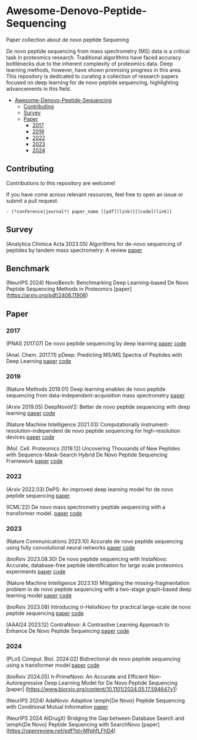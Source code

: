 # Awesome-Denovo-Peptide-Sequencing

Paper collection about *de novo* peptide Sequening

*De novo* peptide sequencing from mass spectrometry (MS) data is a critical task in proteomics research. Traditional algorithms have faced accuracy bottlenecks due to the inherent complexity of proteomics data. Deep learning methods, however, have shown promising progress in this area. This repository is dedicated to curating a collection of research papers focused on deep learning for de novo peptide sequencing, highlighting advancements in this field.


- [Awesome-Denovo-Peptide-Sequencing](#awesome-denovo-peptide-sequencing)
  - [Contributing](#contributing)
  - [Survey](#survey)
  - [Paper](#paper)
    - [2017](#2017)
    - [2019](#2019)
    - [2022](#2022)
    - [2023](#2023)
    - [2024](#2024)


## Contributing

Contributions to this repository are welcome!

If you have come across relevant resources, feel free to open an issue or submit a pull request.

```
- (*conference|journal*) paper_name [[pdf](link)][[code](link)]
```


## Survey


(Analytica Chimica Acta 2023.05) Algorithms for de-novo sequencing of peptides by tandem mass 
spectrometry: A review [paper](https://www.sciencedirect.com/science/article/abs/pii/S0003267023005512)


## Benchmark

(NeurIPS 2024) NovoBench: Benchmarking Deep Learning-based De Novo Peptide Sequencing Methods in Proteomics [paper] (https://arxiv.org/pdf/2406.11906)


## Paper

### 2017

(PNAS 2017.07) De novo peptide sequencing by deep learning [paper](https://www.pnas.org/doi/epdf/10.1073/pnas.1705691114) [code](https://github.com/nh2tran/DeepNovo)

(Anal. Chem. 2017.11) pDeep: Predicting MS/MS Spectra of Peptides with Deep Learning [paper](https://pubs.acs.org/doi/10.1021/acs.analchem.7b02566) [code](https://github.com/pFindStudio/pDeep)


### 2019

(Nature Methods 2019.01) Deep learning enables de novo peptide sequencing from data-independent-acquisition mass spectrometry [paper](https://www.nature.com/articles/s41592-018-0260-3)

(Arxiv 2019.05) DeepNovoV2: Better de novo peptide sequencing with deep learning [paper](https://arxiv.org/pdf/1904.08514.pdf) [code](https://github.com/volpato30/DeepNovoV2)

(Nature Machine Intelligence 2021.03) Computationally instrument-resolution-independent de novo peptide sequencing for high-resolution devices [paper](https://www.nature.com/articles/s42256-021-00304-3) [code](https://github.com/irleader/PointNovo)

(Mol. Cell. Proteomics 2019.12) Uncovering Thousands of New Peptides with Sequence-Mask-Search Hybrid De Novo Peptide Sequencing Framework [paper](https://www.sciencedirect.com/science/article/pii/S1535947620316509) [code](https://github.com/cmb-chula/SMSNet)


### 2022

(Arxiv 2022.03) DePS: An improved deep learning model for de novo peptide sequencing [paper](https://arxiv.org/abs/2203.08820)

(ICML'22) De novo mass spectrometry peptide sequencing with a transformer model. [paper](https://proceedings.mlr.press/v162/yilmaz22a.html) [code](https://github.com/Noble-Lab/casanovo?tab=readme-ov-file)


### 2023

(Nature Communications 2023.10) Accurate de novo peptide sequencing using fully convolutional neural networks [paper](https://www.nature.com/articles/s41467-023-43010-x) [code](https://github.com/lkytal/PepNet)

(bioRxiv 2023.08.30) De novo peptide sequencing with InstaNovo: Accurate, database-free peptide identification for large scale proteomics experiments [paper](https://www.biorxiv.org/content/10.1101/2023.08.30.555055v3) [code](https://github.com/instadeepai/InstaNovo?tab=readme-ov-file)

(Nature Machine Intelligence 2023.10) Mitigating the missing-fragmentation problem in de novo peptide sequencing with a two-stage graph-based deep learning model [paper](https://www.nature.com/articles/s42256-023-00738-x) [code](https://github.com/AmadeusloveIris/GraphNovo)

(bioRxiv 2023.08) Introducing $\pi$-HelixNovo for practical large-scale de novo peptide sequencing [paper](https://www.biorxiv.org/content/10.1101/2023.07.15.549133v3) [code](https://github.com/PHOENIXcenter/pi-HelixNovo)

(AAAI24 2023.12) ContraNovo: A Contrastive Learning Approach to Enhance De Novo Peptide Sequencing [paper](https://arxiv.org/pdf/2312.11584v1.pdf) [code](https://github.com/BEAM-Labs/ContraNovo)

### 2024

(PLoS Comput. Biol. 2024.02) Bidirectional de novo peptide sequencing using a transformer model [paper](https://journals.plos.org/ploscompbiol/article?id=10.1371/journal.pcbi.1011892) [code](https://github.com/ProteomeTeam/NovoB)

(bioRxiv 2024.05) π-PrimeNovo: An Accurate and Efficient Non-Autoregressive Deep Learning Model for De Novo Peptide Sequencing [paper] (https://www.biorxiv.org/content/10.1101/2024.05.17.594647v1)

(NeurIPS 2024) AdaNovo: Adaptive \emph{De Novo} Peptide Sequencing with Conditional Mutual Information [paper](https://arxiv.org/abs/2403.07013)

(NeurIPS 2024 AIDrugX) Bridging the Gap between Database Search and \emph{De Novo} Peptide Sequencing with SearchNovo [paper] (https://openreview.net/pdf?id=MfphfLFhD4)





